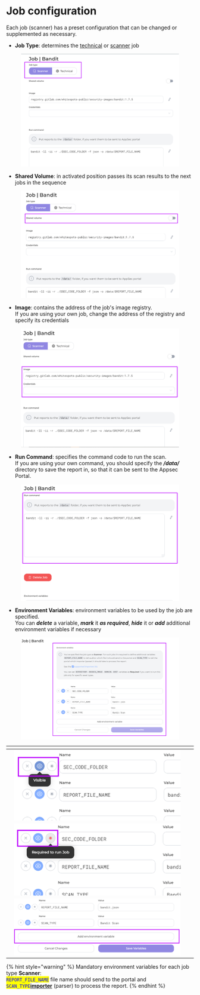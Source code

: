 # Job configuration

Each job (scanner) has a preset configuration that can be changed or supplemented as necessary.



* **Job Type**:  determines the [technical](technical-jobs.md) or [scanner](scanner-jobs.md) job

<figure><img src="../../../.gitbook/assets/job conf1.png" alt=""><figcaption></figcaption></figure>



* **Shared Volume**: in activated position passes its scan results to the next jobs in the sequence

<figure><img src="../../../.gitbook/assets/job conf 2.png" alt=""><figcaption></figcaption></figure>

* **Image**: contains the address of the job's image registry. \
  If you are using your own job, change the address of the registry and specify its credentials

<figure><img src="../../../.gitbook/assets/job conf 3.png" alt=""><figcaption></figcaption></figure>

* **Run Command**: specifies the command code to run the scan. \
  If you are using your own command, you should specify the _**/data/**_ directory to save the report in, so that it can be sent to the Appsec Portal.

<figure><img src="../../../.gitbook/assets/job config 3.png" alt=""><figcaption></figcaption></figure>

* **Environment Variables**: environment variables to be used by the job are specified. \
  You can _**delete**_ a variable, _**mark**_ it _**as required**_, _**hide**_ it or _**add**_ additional environment variables if necessary

<figure><img src="../../../.gitbook/assets/job conf 4.png" alt=""><figcaption></figcaption></figure>

<table data-view="cards"><thead><tr><th></th><th></th><th></th><th data-hidden data-card-cover data-type="files"></th></tr></thead><tbody><tr><td></td><td><img src="../../../.gitbook/assets/image (14) (1) (1) (1).png" alt="" data-size="original"></td><td></td><td></td></tr><tr><td></td><td><img src="../../../.gitbook/assets/image (15) (1) (1).png" alt="" data-size="original"></td><td></td><td></td></tr><tr><td></td><td><img src="../../../.gitbook/assets/image (17) (1) (1).png" alt="" data-size="original"></td><td></td><td></td></tr></tbody></table>

{% hint style="warning" %}
Mandatory environment variables for each job type **Scanner**:\
<mark style="color:blue;">`REPORT_FILE_NAME`</mark> file name should send to the portal and \
<mark style="color:blue;">`SCAN_TYPE`</mark>[**importer**](../../../appsec-portal/scanners/) (parser)  to process the report.
{% endhint %}
